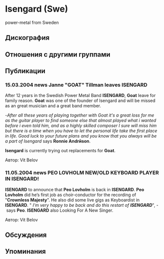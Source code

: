 # Isengard (Swe)

power-metal from Sweden

## Дискография


## Отношения с другими группами


## Публикации

### 15.03.2004 news Janne &quot;GOAT&quot; Tillman leaves ISENGARD

<P><SPAN lang=EN-GB>After 12 years in the Swedish Power Metal Band <B>ISENGARD</B>, <B>Goat</B> leave for family reason. <B>Goat</B> was one of the founder of Isengard and will be missed as an great musician and a great band member.</SPAN></P>
<P><SPAN lang=EN-GB>-<I>After all these years of playing together with Goat it's a great loss for me as the guitar player to find someone else that almost played what i wanted before i even told him, and as a highly skilled composer I sure will miss him but there is a time when you have to let the personal life take the first place in life. Good luck to your future plans and you know that you always will be a part of Isengard</I> says <B>Ronnie Andrйson</B>.</SPAN></P>
<P><SPAN lang=EN-GB><B>Isengard</B> is currently trying out replacements for <B>Goat</B>.</SPAN></P>
Автор: Vit Belov

### 11.05.2004 news PEO LOVHOLM NEW&#x2F;OLD KEYBOARD PLAYER IN ISENGARD!

<P><SPAN lang=EN-GB><B>ISENGARD</B></SPAN><SPAN lang=EN-GB>&nbsp;to announce that <B>Peo Lovholm</B> is back in </SPAN><SPAN lang=EN-GB><B>ISENGARD</B></SPAN><SPAN lang=EN-GB>. </SPAN><SPAN lang=EN-GB><B>Peo Lovholm</B></SPAN><SPAN lang=EN-GB> did he’s first job as choir-conductor for the recording of "<B>Crownless Majesty</B>". He also did some live gigs as Keyboardist in <B>ISENGARD</B>.</SPAN><SPAN lang=EN-GB>&nbsp;" </SPAN><SPAN lang=EN-GB><I>I’m very happy to be back and do this restart of </I></SPAN><SPAN lang=EN-GB><I><B>ISENGARD</B></I>"</SPAN><SPAN lang=EN-GB>, -&nbsp;says <B>Peo</B>. </SPAN><SPAN lang=EN-GB><B>ISENGARD</B></SPAN><SPAN lang=EN-GB> also Looking For A New Singer.</SPAN></P>
Автор: Vit Belov


## Обсуждения


## Упоминания


